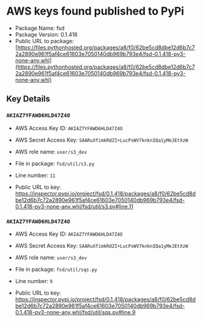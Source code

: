 # AWS keys found published to PyPi

* Package Name: fsd
* Package Version: 0.1.418
* Public URL to package: [https://files.pythonhosted.org/packages/a8/f0/62be5cd8dbe12d6b7c72a2890e961f5af4ce61603e7050140db969b793e4/fsd-0.1.418-py3-none-any.whl](https://files.pythonhosted.org/packages/a8/f0/62be5cd8dbe12d6b7c72a2890e961f5af4ce61603e7050140db969b793e4/fsd-0.1.418-py3-none-any.whl)

## Key Details

### `AKIAZ7YFAWD6HLD47Z4O`

* AWS Access Key ID: `AKIAZ7YFAWD6HLD47Z4O`
* AWS Secret Access Key: `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` 
* AWS role name: `user/s3_dev`
* File in package: `fsd/util/s3.py`
* Line number: `11`

* Public URL to key: https://inspector.pypi.io/project/fsd/0.1.418/packages/a8/f0/62be5cd8dbe12d6b7c72a2890e961f5af4ce61603e7050140db969b793e4/fsd-0.1.418-py3-none-any.whl/fsd/util/s3.py#line.11



### `AKIAZ7YFAWD6HLD47Z4O`

* AWS Access Key ID: `AKIAZ7YFAWD6HLD47Z4O`
* AWS Secret Access Key: `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` 
* AWS role name: `user/s3_dev`
* File in package: `fsd/util/sqs.py`
* Line number: `9`

* Public URL to key: https://inspector.pypi.io/project/fsd/0.1.418/packages/a8/f0/62be5cd8dbe12d6b7c72a2890e961f5af4ce61603e7050140db969b793e4/fsd-0.1.418-py3-none-any.whl/fsd/util/sqs.py#line.9


